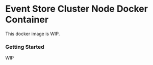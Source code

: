 # Event Store Cluster Node Docker Container

This docker image is WIP.

### Getting Started ###

WIP


